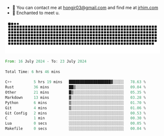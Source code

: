 - 📧 You can contact me at hongjr03@gmail.com and find me at [jrhim.com](https://jrhim.com/)
- 💜 Enchanted to meet u.

![snake_animation](https://raw.githubusercontent.com/hongjr03/hongjr03/output/github-contribution-grid-snake.svg)

<!--START_SECTION:waka-->

```rust
From: 16 July 2024 - To: 23 July 2024

Total Time: 6 hrs 46 mins

C++          5 hrs 19 mins   ███████████████████▓░░░░░   78.63 %
Rust         36 mins         ██▒░░░░░░░░░░░░░░░░░░░░░░   09.04 %
Other        21 mins         █▒░░░░░░░░░░░░░░░░░░░░░░░   05.35 %
Markdown     13 mins         ▓░░░░░░░░░░░░░░░░░░░░░░░░   03.28 %
Python       6 mins          ▒░░░░░░░░░░░░░░░░░░░░░░░░   01.70 %
Git          4 mins          ▒░░░░░░░░░░░░░░░░░░░░░░░░   01.06 %
Git Config   2 mins          ░░░░░░░░░░░░░░░░░░░░░░░░░   00.53 %
C            1 min           ░░░░░░░░░░░░░░░░░░░░░░░░░   00.30 %
Lua          0 secs          ░░░░░░░░░░░░░░░░░░░░░░░░░   00.05 %
Makefile     0 secs          ░░░░░░░░░░░░░░░░░░░░░░░░░   00.04 %
```

<!--END_SECTION:waka-->
